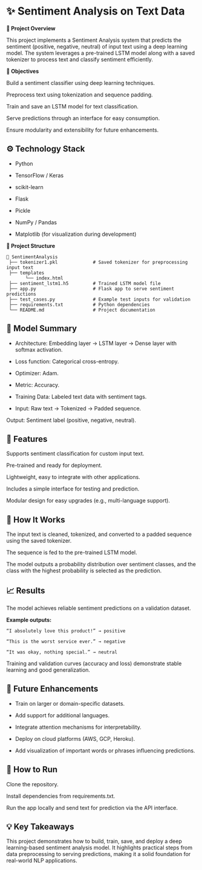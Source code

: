 # ✨ Sentiment Analysis on Text Data

**📌 Project Overview**

This project implements a Sentiment Analysis system that predicts the sentiment (positive, negative, neutral) of input text using a deep learning model. The system leverages a pre-trained LSTM model along with a saved tokenizer to process text and classify sentiment efficiently.

**🎯 Objectives**

Build a sentiment classifier using deep learning techniques.

Preprocess text using tokenization and sequence padding.

Train and save an LSTM model for text classification.

Serve predictions through an interface for easy consumption.

Ensure modularity and extensibility for future enhancements.

## ⚙ Technology Stack

- Python

- TensorFlow / Keras

- scikit-learn

- Flask

- Pickle

- NumPy / Pandas

- Matplotlib (for visualization during development)

**📂 Project Structure**
```
📂 SentimentAnalysis
 ├── tokenizer1.pkl             # Saved tokenizer for preprocessing input text
 ├── templates
       └── index.html
 ├── sentiment_lstm1.h5         # Trained LSTM model file
 ├── app.py                     # Flask app to serve sentiment predictions
 ├── test_cases.py              # Example test inputs for validation
 ├── requirements.txt           # Python dependencies
 └── README.md                  # Project documentation
```
## 🧠 Model Summary

- Architecture: Embedding layer → LSTM layer → Dense layer with softmax activation.

- Loss function: Categorical cross-entropy.

- Optimizer: Adam.

- Metric: Accuracy.

- Training Data: Labeled text data with sentiment tags.

- Input: Raw text → Tokenized → Padded sequence.

Output: Sentiment label (positive, negative, neutral).

## 🎨 Features

Supports sentiment classification for custom input text.

Pre-trained and ready for deployment.

Lightweight, easy to integrate with other applications.

Includes a simple interface for testing and prediction.

Modular design for easy upgrades (e.g., multi-language support).

## 📝 How It Works

The input text is cleaned, tokenized, and converted to a padded sequence using the saved tokenizer.

The sequence is fed to the pre-trained LSTM model.

The model outputs a probability distribution over sentiment classes, and the class with the highest probability is selected as the prediction.

## 📈 Results

The model achieves reliable sentiment predictions on a validation dataset.

**Example outputs:**
```
“I absolutely love this product!” → positive

“This is the worst service ever.” → negative

“It was okay, nothing special.” → neutral
```
Training and validation curves (accuracy and loss) demonstrate stable learning and good generalization.

## 🚀 Future Enhancements

- Train on larger or domain-specific datasets.

- Add support for additional languages.

- Integrate attention mechanisms for interpretability.

- Deploy on cloud platforms (AWS, GCP, Heroku).

- Add visualization of important words or phrases influencing predictions.

## 📌 How to Run

Clone the repository.

Install dependencies from requirements.txt.

Run the app locally and send text for prediction via the API interface.

## 💡 Key Takeaways

This project demonstrates how to build, train, save, and deploy a deep learning-based sentiment analysis model. It highlights practical steps from data preprocessing to serving predictions, making it a solid foundation for real-world NLP applications.
